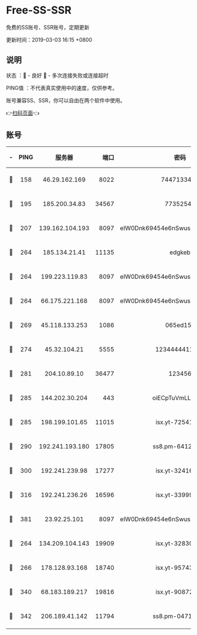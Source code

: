 # Free-SS-SSR

免费的SS账号、SSR账号，定期更新

更新时间：2019-03-03 16:15 +0800

## 说明

状态     ：🙂 - 良好 🙁 - 多次连接失败或连接超时

PING值   ：不代表真实使用中的速度，仅供参考。

账号兼容SS、SSR，你可以自由在两个软件中使用。

👉[扫码页面](https://liesauer.github.io/free-ss-ssr.github.io/)👈

## 账号

|-|PING|服务器|端口|密码|加密方式|区域|
|:----:|:----:|:-----:|-----:|:----:|:----:|:----:|
|🙂|158|46.29.162.169|8022|7447133485|aes-256-cfb|RU|
|🙂|195|185.200.34.83|34567|77352549|aes-256-cfb|US|
|🙂|207|139.162.104.193|8097|eIW0Dnk69454e6nSwuspv9DmS201tQ0D|aes-256-cfb|JP|
|🙂|264|185.134.21.41|11135|edgkeb|aes-256-cfb|GB|
|🙂|264|199.223.119.83|8097|eIW0Dnk69454e6nSwuspv9DmS201tQ0D|aes-256-cfb|US|
|🙂|264|66.175.221.168|8097|eIW0Dnk69454e6nSwuspv9DmS201tQ0D|aes-256-cfb|US|
|🙂|269|45.118.133.253|1086|065ed15a|aes-256-cfb|SG|
|🙂|274|45.32.104.21|5555|1234444411111|aes-256-cfb|SG|
|🙂|281|204.10.89.10|36477|123456|aes-256-cfb|US|
|🙂|285|144.202.30.204|443|oiECpTuVmLLxk4Ts|aes-256-cfb|US|
|🙂|285|198.199.101.65|11015|isx.yt-72541934|aes-256-cfb|US|
|🙂|290|192.241.193.180|17805|ss8.pm-64125416|aes-256-cfb|US|
|🙂|300|192.241.239.98|17277|isx.yt-32416797|aes-256-cfb|US|
|🙂|316|192.241.236.26|16596|isx.yt-33999911|aes-256-cfb|US|
|🙂|381|23.92.25.101|8097|eIW0Dnk69454e6nSwuspv9DmS201tQ0D|aes-256-cfb|US|
|🙂|264|134.209.104.143|19909|isx.yt-32830951|aes-256-cfb|SG|
|🙂|266|178.128.93.168|18740|isx.yt-95743585|aes-256-cfb|SG|
|🙂|340|68.183.189.217|19816|isx.yt-90872809|aes-256-cfb|SG|
|🙁|342|206.189.41.142|11794|ss8.pm-04714048|aes-256-cfb|SG|
